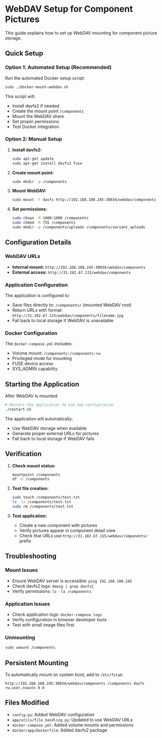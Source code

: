 # WebDAV Setup for Component Pictures

This guide explains how to set up WebDAV mounting for component picture storage.

## Quick Setup

### Option 1: Automated Setup (Recommended)

Run the automated Docker setup script:

```bash
sudo ./docker-mount-webdav.sh
```

This script will:
- Install davfs2 if needed
- Create the mount point `/components`
- Mount the WebDAV share
- Set proper permissions
- Test Docker integration

### Option 2: Manual Setup

1. **Install davfs2:**
   ```bash
   sudo apt-get update
   sudo apt-get install davfs2 fuse
   ```

2. **Create mount point:**
   ```bash
   sudo mkdir -p /components
   ```

3. **Mount WebDAV:**
   ```bash
   sudo mount -t davfs http://192.168.100.245:30034/webdav/components /components
   ```

4. **Set permissions:**
   ```bash
   sudo chown -R 1000:1000 /components
   sudo chmod -R 755 /components
   sudo mkdir -p /components/uploads /components/variant_uploads
   ```

## Configuration Details

### WebDAV URLs
- **Internal mount:** `http://192.168.100.245:30034/webdav/components`
- **External access:** `http://31.182.67.115/webdav/components`

### Application Configuration
The application is configured to:
- Save files directly to: `/components/` (mounted WebDAV root)
- Return URLs with format: `http://31.182.67.115/webdav/components/filename.jpg`
- Fall back to local storage if WebDAV is unavailable

### Docker Configuration
The `docker-compose.yml` includes:
- Volume mount: `/components:/components:rw`
- Privileged mode for mounting
- FUSE device access
- SYS_ADMIN capability

## Starting the Application

After WebDAV is mounted:

```bash
# Restart the application to use new configuration
./restart.sh
```

The application will automatically:
- Use WebDAV storage when available
- Generate proper external URLs for pictures
- Fall back to local storage if WebDAV fails

## Verification

1. **Check mount status:**
   ```bash
   mountpoint /components
   df -h /components
   ```

2. **Test file creation:**
   ```bash
   sudo touch /components/test.txt
   ls -la /components/test.txt
   sudo rm /components/test.txt
   ```

3. **Test application:**
   - Create a new component with pictures
   - Verify pictures appear in component detail view
   - Check that URLs use `http://31.182.67.115/webdav/components/` prefix

## Troubleshooting

### Mount Issues
- Ensure WebDAV server is accessible: `ping 192.168.100.245`
- Check davfs2 logs: `dmesg | grep davfs2`
- Verify permissions: `ls -la /components`

### Application Issues
- Check application logs: `docker-compose logs`
- Verify configuration in browser developer tools
- Test with small image files first

### Unmounting
```bash
sudo umount /components
```

## Persistent Mounting

To automatically mount on system boot, add to `/etc/fstab`:
```
http://192.168.100.245:30034/webdav/components /components davfs rw,user,noauto 0 0
```

## Files Modified

- `config.py`: Added WebDAV configuration
- `app/utils/file_handling.py`: Updated to use WebDAV URLs
- `docker-compose.yml`: Added volume mounts and permissions
- `docker/app/Dockerfile`: Added davfs2 package